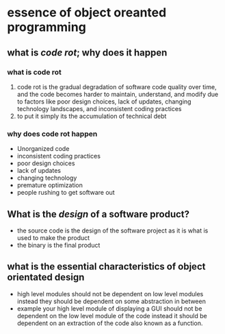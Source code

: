 # essence of object oreanted programming
## what is *code rot*; why does it happen
### what is code rot
1. code rot is the gradual degradation of software code quality over time, and the code becomes harder to maintain, understand, and modify due to factors like poor design choices, lack of updates, changing technology landscapes, and inconsistent coding practices
2. to put it simply its the accumulation of technical debt
### why does code rot happen
- Unorganized code
- inconsistent coding practices
- poor design choices
- lack of updates
- changing technology 
- premature optimization
- people rushing to get software out
## What is the *design* of a software product?
- the source code is the design of the software project as it is what is used to make the product 
- the binary is the final product
## what is the essential characteristics of object orientated design
- high level modules should not be dependent on low level modules instead they should be dependent on some abstraction in between
- example your high level module of displaying a GUI should not be dependent on the low level module of the code instead it should be dependent on an extraction of the code also known as a function.